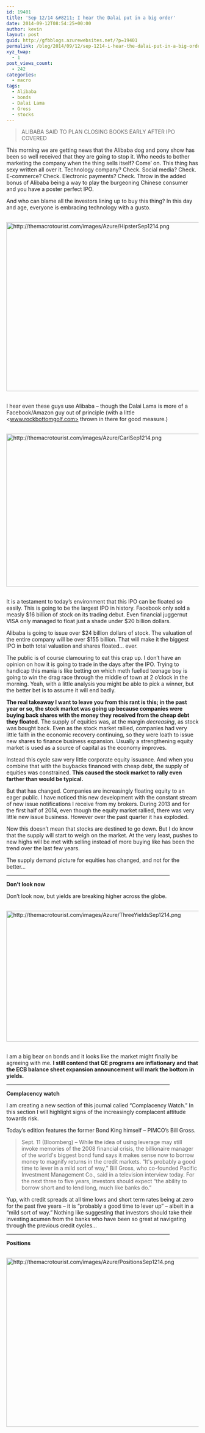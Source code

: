```yaml
---
id: 19401
title: 'Sep 12/14 &#8211; I hear the Dalai put in a big order'
date: 2014-09-12T08:54:25+00:00
author: kevin
layout: post
guid: http://gfbblogs.azurewebsites.net/?p=19401
permalink: /blog/2014/09/12/sep-1214-i-hear-the-dalai-put-in-a-big-order/
xyz_twap:
  - 1
post_views_count:
  - 242
categories:
  - macro
tags:
  - Alibaba
  - bonds
  - Dalai Lama
  - Gross
  - stocks
---
```

> ALIBABA SAID TO PLAN CLOSING BOOKS EARLY AFTER IPO COVERED

This morning we are getting news that the Alibaba dog and pony show has been so well received that they are going to stop it. Who needs to bother marketing the company when the thing sells itself? Come&#8217; on. This thing has sexy written all over it. Technology company? Check. Social media? Check. E-commerce? Check. Electronic payments? Check. Throw in the added bonus of Alibaba being a way to play the burgeoning Chinese consumer and you have a poster perfect IPO. 

And who can blame all the investors lining up to buy this thing? In this day and age, everyone is embracing technology with a gusto.


  <img src="http://themacrotourist.com/images/Azure/HipsterSep1214.png" style="margin:30px auto;display:block;" alt="http://themacrotourist.com/images/Azure/HipsterSep1214.png" width="600" height="442">

I hear even these guys use Alibaba &#8211; though the Dalai Lama is more of a Facebook/Amazon guy out of principle (with a little <www.rockbottomgolf.com> thrown in there for good measure.) 


  <img src="http://themacrotourist.com/images/Azure/CarlSep1214.png" style="margin:30px auto;display:block;" alt="http://themacrotourist.com/images/Azure/CarlSep1214.png" width="600" height="400">

It is a testament to today&#8217;s environment that this IPO can be floated so easily. This is going to be the largest IPO in history. Facebook only sold a measly $16 billion of stock on its trading debut. Even financial juggernut VISA only managed to float just a shade under $20 billion dollars. 

Alibaba is going to issue over $24 billion dollars of stock. The valuation of the entire company will be over $155 billion. That will make it the biggest IPO in both total valuation and shares floated&#8230; ever. 

The public is of course clamouring to eat this crap up. I don&#8217;t have an opinion on how it is going to trade in the days after the IPO. Trying to handicap this mania is like betting on which meth fuelled teenage boy is going to win the drag race through the middle of town at 2 o&#8217;clock in the morning. Yeah, with a little analysis you might be able to pick a winner, but the better bet is to assume it will end badly.

**The real takeaway I want to leave you from this rant is this; in the past year or so, the stock market was going up because companies were buying back shares with the money they received from the cheap debt they floated.** The supply of equities was, at the margin _decreasing_, as stock was bought back. Even as the stock market rallied, companies had very little faith in the economic recovery continuing, so they were loath to issue new shares to finance business expansion. Usually a strengthening equity market is used as a source of capital as the economy improves. 

Instead this cycle saw very little corporate equity issuance. And when you combine that with the buybacks financed with cheap debt, the supply of equities was constrained. **This caused the stock market to rally even farther than would be typical.** 

But that has changed. Companies are increasingly floating equity to an eager public. I have noticed this new development with the constant stream of new issue notifications I receive from my brokers. During 2013 and for the first half of 2014, even though the equity market rallied, there was very little new issue business. However over the past quarter it has exploded.

Now this doesn&#8217;t mean that stocks are destined to go down. But I do know that the supply will start to weigh on the market. At the very least, pushes to new highs will be met with selling instead of more buying like has been the trend over the last few years.

The supply demand picture for equities has changed, and not for the better&#8230;

<hr size="3" width="85%" />

**Don&#8217;t look now**

Don&#8217;t look now, but yields are breaking higher across the globe.


  <img src="http://themacrotourist.com/images/Azure/ThreeYieldsSep1214.png" style="margin:30px auto;display:block;" alt="http://themacrotourist.com/images/Azure/ThreeYieldsSep1214.png" width="600" height="342">

I am a big bear on bonds and it looks like the market might finally be agreeing with me. **I still contend that QE programs are inflationary and that the ECB balance sheet expansion announcement will mark the bottom in yields.**

<hr size="3" width="85%" />

**Complacency watch**

I am creating a new section of this journal called &#8220;Complacency Watch.&#8221; In this section I will highlight signs of the increasingly complacent attitude towards risk. 

Today&#8217;s edition features the former Bond King himself &#8211; PIMCO&#8217;s Bill Gross. 

> Sept. 11 (Bloomberg) &#8211; While the idea of using leverage may still invoke memories of the 2008 financial crisis, the billionaire manager of the world's biggest bond fund says it makes sense now to borrow money to magnify returns in the credit markets. “It's probably a good time to lever in a mild sort of way,” Bill Gross, who co-founded Pacific Investment Management Co., said in a television interview today. For the next three to five years, investors should expect “the ability to borrow short and to lend long, much like banks do.”

Yup, with credit spreads at all time lows and short term rates being at zero for the past five years &#8211; it is &#8220;probably a good time to lever up&#8221; &#8211; albeit in a &#8220;mild sort of way.&#8221; Nothing like suggesting that investors should take their investing acumen from the banks who have been so great at navigating through the previous credit cycles&#8230;

<hr size="3" width="85%" />

**Positions**


  <img src="http://themacrotourist.com/images/Azure/PositionsSep1214.png
" style="margin:30px auto;display:block;" alt="http://themacrotourist.com/images/Azure/PositionsSep1214.png
" width="600" height="442"></p>